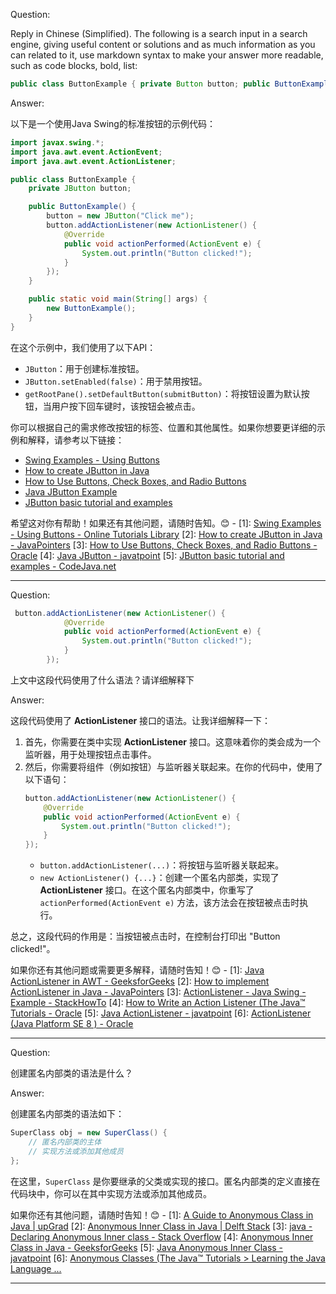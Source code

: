 Question:

Reply in Chinese (Simplified).
The following is a search input in a search engine, giving useful content or solutions and as much information as you can related to it, use markdown syntax to make your answer more readable, such as code blocks, bold, list:
```java 
public class ButtonExample { private Button button; public ButtonExample() { button = new Button("Click me"); button.addActionListener(new ActionListener() { @Override public void actionPerformed(ActionEvent e) { System.out.println("Button clicked!"); } }); } public static void main(String[] args) { new ButtonExample(); } }
```

Answer:

以下是一个使用Java Swing的标准按钮的示例代码：

```java
import javax.swing.*;
import java.awt.event.ActionEvent;
import java.awt.event.ActionListener;

public class ButtonExample {
    private JButton button;

    public ButtonExample() {
        button = new JButton("Click me");
        button.addActionListener(new ActionListener() {
            @Override
            public void actionPerformed(ActionEvent e) {
                System.out.println("Button clicked!");
            }
        });
    }

    public static void main(String[] args) {
        new ButtonExample();
    }
}
```

在这个示例中，我们使用了以下API：

- `JButton`：用于创建标准按钮。
- `JButton.setEnabled(false)`：用于禁用按钮。
- `getRootPane().setDefaultButton(submitButton)`：将按钮设置为默认按钮，当用户按下回车键时，该按钮会被点击。

你可以根据自己的需求修改按钮的标签、位置和其他属性。如果你想要更详细的示例和解释，请参考以下链接：

- [Swing Examples - Using Buttons](https://www.tutorialspoint.com/swingexamples/using_buttons.htm)
- [How to create JButton in Java](https://javapointers.com/java/java-se/the-jbutton/)
- [How to Use Buttons, Check Boxes, and Radio Buttons](https://docs.oracle.com/javase/tutorial/uiswing/components/button.html)
- [Java JButton Example](https://www.javatpoint.com/java-jbutton)
- [JButton basic tutorial and examples](https://www.codejava.net/java-se/swing/jbutton-basic-tutorial-and-examples)

希望这对你有帮助！如果还有其他问题，请随时告知。😊
\-
\[1]: [Swing Examples - Using Buttons - Online Tutorials Library](https://www.tutorialspoint.com/swingexamples/using_buttons.htm)
\[2]: [How to create JButton in Java - JavaPointers](https://javapointers.com/java/java-se/the-jbutton/)
\[3]: [How to Use Buttons, Check Boxes, and Radio Buttons - Oracle](https://docs.oracle.com/javase/tutorial/uiswing/components/button.html)
\[4]: [Java JButton - javatpoint](https://www.javatpoint.com/java-jbutton)
\[5]: [JButton basic tutorial and examples - CodeJava.net](https://www.codejava.net/java-se/swing/jbutton-basic-tutorial-and-examples)

<hr/>

Question:

```java
 button.addActionListener(new ActionListener() {
            @Override
            public void actionPerformed(ActionEvent e) {
                System.out.println("Button clicked!");
            }
        });
```
上文中这段代码使用了什么语法？请详细解释下

Answer:

这段代码使用了 **ActionListener** 接口的语法。让我详细解释一下：

1. 首先，你需要在类中实现 **ActionListener** 接口。这意味着你的类会成为一个监听器，用于处理按钮点击事件。
2. 然后，你需要将组件（例如按钮）与监听器关联起来。在你的代码中，使用了以下语句：
   ```java
   button.addActionListener(new ActionListener() {
       @Override
       public void actionPerformed(ActionEvent e) {
           System.out.println("Button clicked!");
       }
   });
   ```
   - `button.addActionListener(...)`：将按钮与监听器关联起来。
   - `new ActionListener() {...}`：创建一个匿名内部类，实现了 **ActionListener** 接口。在这个匿名内部类中，你重写了 `actionPerformed(ActionEvent e)` 方法，该方法会在按钮被点击时执行。

总之，这段代码的作用是：当按钮被点击时，在控制台打印出 "Button clicked!"。

如果你还有其他问题或需要更多解释，请随时告知！😊
\-
\[1]: [Java ActionListener in AWT - GeeksforGeeks](https://www.geeksforgeeks.org/java-actionlistener-in-awt/)
\[2]: [How to implement ActionListener in Java - JavaPointers](https://javapointers.com/java/java-se/actionlistener/)
\[3]: [ActionListener - Java Swing - Example - StackHowTo](https://stackhowto.com/actionlistener-java-swing-example/)
\[4]: [How to Write an Action Listener (The Java™ Tutorials - Oracle](https://docs.oracle.com/javase/tutorial/uiswing/events/actionlistener.html)
\[5]: [Java ActionListener - javatpoint](https://www.javatpoint.com/java-actionlistener)
\[6]: [ActionListener (Java Platform SE 8 ) - Oracle](https://docs.oracle.com/javase/8/docs/api/java/awt/event/ActionListener.html)

<hr/>

Question:

创建匿名内部类的语法是什么？

Answer:

创建匿名内部类的语法如下：

```java
SuperClass obj = new SuperClass() {
    // 匿名内部类的主体
    // 实现方法或添加其他成员
};
```

在这里，`SuperClass` 是你要继承的父类或实现的接口。匿名内部类的定义直接在代码块中，你可以在其中实现方法或添加其他成员。

如果你还有其他问题，请随时告知！😊
\-
\[1]: [A Guide to Anonymous Class in Java | upGrad](https://www.upgrad.com/tutorials/software-engineering/java-tutorial/anonymous-class-in-java/)
\[2]: [Anonymous Inner Class in Java | Delft Stack](https://www.delftstack.com/howto/java/anonymous-inner-class-in-java/)
\[3]: [java - Declaring Anonymous Inner class - Stack Overflow](https://stackoverflow.com/questions/5511864/declaring-anonymous-inner-class)
\[4]: [Anonymous Inner Class in Java - GeeksforGeeks](https://www.geeksforgeeks.org/anonymous-inner-class-java/)
\[5]: [Java Anonymous Inner Class - javatpoint](https://www.javatpoint.com/anonymous-inner-class)
\[6]: [Anonymous Classes (The Java™ Tutorials > Learning the Java Language ...](https://docs.oracle.com/javase/tutorial/java/javaOO/anonymousclasses.html)

<hr/>

